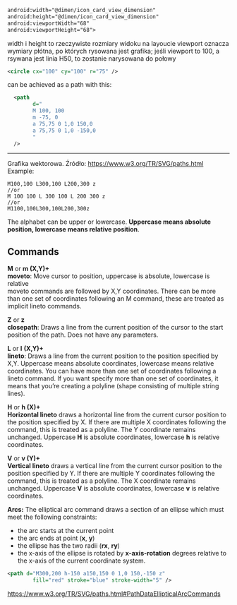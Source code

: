 ```xml
android:width="@dimen/icon_card_view_dimension"  
android:height="@dimen/icon_card_view_dimension"  
android:viewportWidth="68"  
android:viewportHeight="68">
```

width i height to rzeczywiste rozmiary widoku na layoucie
viewport oznacza wymiary płótna, po których rysowana jest grafika; jeśli viewport to 100, a rsywana jest linia H50, to zostanie narysowana do połowy

```xml
<circle cx="100" cy="100" r="75" />
```

can be achieved as a path with this:

```xml
  <path 
        d="
        M 100, 100
        m -75, 0
        a 75,75 0 1,0 150,0
        a 75,75 0 1,0 -150,0
        "
  />
```


------

Grafika wektorowa.
Źródło: https://www.w3.org/TR/SVG/paths.html
 Example:
 ```
 M100,100 L300,100 L200,300 z  
//or  
M 100 100 L 300 100 L 200 300 z  
//or  
M1100,100L300,100L200,300z
 ```
 The alphabet can be upper or lowercase. **Uppercase means absolute position, lowercase means relative position**.

## Commands

**M** or **m (X,Y)+  
moveto**: Move cursor to position, uppercase is absolute, lowercase is relative  
moveto commands are followed by X,Y coordinates. There can be more than one set of coordinates following an M command, these are treated as implicit lineto commands.

**Z** or **z  
closepath**: Draws a line from the current position of the cursor to the start position of the path. Does not have any parameters.

**L** or **l** **(X,Y)+**  
**lineto**: Draws a line from the current position to the position specified by X,Y. Uppercase means absolute coordinates, lowercase means relative coordinates. You can have more than one set of coordinates following a lineto command. If you want specify more than one set of coordinates, it means that you’re creating a polyline (shape consisting of multiple string lines).

**H** or **h (X)+  
Horizontal lineto** draws a horizontal line from the current cursor position to the position specified by X. If there are multiple X coordinates following the command, this is treated as a polyline. The Y coordinate remains unchanged. Uppercase **H** is absolute coordinates, lowercase **h** is relative coordinates.

**V** or **v (Y)+  
Vertical lineto** draws a vertical line from the current cursor position to the position specified by Y. If there are multiple Y coordinates following the command, this is treated as a polyline. The X coordinate remains unchanged. Uppercase **V** is absolute coordinates, lowercase **v** is relative coordinates.


**Arcs:**
The elliptical arc command draws a section of an ellipse which must meet the following constraints:

-   the arc starts at the current point
-   the arc ends at point (**x**, **y**)
-   the ellipse has the two radii (**rx**, **ry**)
-   the x-axis of the ellipse is rotated by **x-axis-rotation** degrees relative to the x-axis of the current coordinate system.

```xml
<path d="M300,200 h-150 a150,150 0 1,0 150,-150 z"
        fill="red" stroke="blue" stroke-width="5" />
```

https://www.w3.org/TR/SVG/paths.html#PathDataEllipticalArcCommands